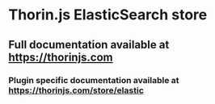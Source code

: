 # Thorin.js ElasticSearch store
## Full documentation available at https://thorinjs.com

### Plugin specific documentation available at https://thorinjs.com/store/elastic